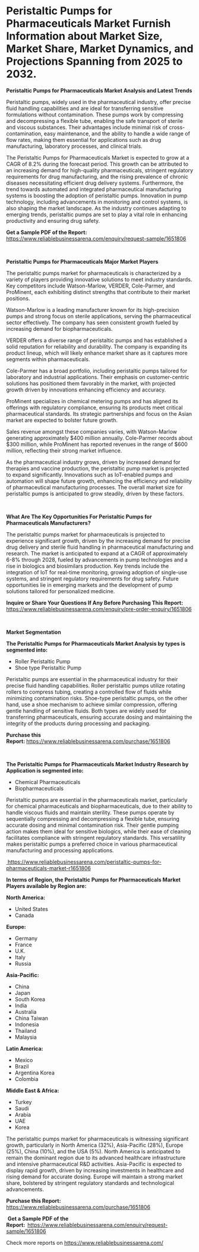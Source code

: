 <p><h1>Peristaltic Pumps for Pharmaceuticals Market Furnish Information about Market Size, Market Share, Market Dynamics, and Projections Spanning from 2025 to 2032.</h1></p><p><strong>Peristaltic Pumps for Pharmaceuticals Market Analysis and Latest Trends</strong></p>
<p><p>Peristaltic pumps, widely used in the pharmaceutical industry, offer precise fluid handling capabilities and are ideal for transferring sensitive formulations without contamination. These pumps work by compressing and decompressing a flexible tube, enabling the safe transport of sterile and viscous substances. Their advantages include minimal risk of cross-contamination, easy maintenance, and the ability to handle a wide range of flow rates, making them essential for applications such as drug manufacturing, laboratory processes, and clinical trials.</p><p>The Peristaltic Pumps for Pharmaceuticals Market is expected to grow at a CAGR of 8.2% during the forecast period. This growth can be attributed to an increasing demand for high-quality pharmaceuticals, stringent regulatory requirements for drug manufacturing, and the rising prevalence of chronic diseases necessitating efficient drug delivery systems. Furthermore, the trend towards automated and integrated pharmaceutical manufacturing systems is boosting the adoption of peristaltic pumps. Innovation in pump technology, including advancements in monitoring and control systems, is also shaping the market landscape. As the industry continues adapting to emerging trends, peristaltic pumps are set to play a vital role in enhancing productivity and ensuring drug safety.</p></p>
<p><strong>Get a Sample PDF of the Report:&nbsp;</strong> <a href="https://www.reliablebusinessarena.com/enquiry/request-sample/1651806?utm_campaign=3163&utm_medium=2&utm_source=Github&utm_content=ia&utm_term=23032025&utm_id=peristaltic-pumps-for-pharmaceuticals">https://www.reliablebusinessarena.com/enquiry/request-sample/1651806</a></p>
<p>&nbsp;</p>
<p><strong>Peristaltic Pumps for Pharmaceuticals Major Market Players</strong></p>
<p><p>The peristaltic pumps market for pharmaceuticals is characterized by a variety of players providing innovative solutions to meet industry standards. Key competitors include Watson-Marlow, VERDER, Cole-Parmer, and ProMinent, each exhibiting distinct strengths that contribute to their market positions.</p><p>Watson-Marlow is a leading manufacturer known for its high-precision pumps and strong focus on sterile applications, serving the pharmaceutical sector effectively. The company has seen consistent growth fueled by increasing demand for biopharmaceuticals.</p><p>VERDER offers a diverse range of peristaltic pumps and has established a solid reputation for reliability and durability. The company is expanding its product lineup, which will likely enhance market share as it captures more segments within pharmaceuticals.</p><p>Cole-Parmer has a broad portfolio, including peristaltic pumps tailored for laboratory and industrial applications. Their emphasis on customer-centric solutions has positioned them favorably in the market, with projected growth driven by innovations enhancing efficiency and accuracy.</p><p>ProMinent specializes in chemical metering pumps and has aligned its offerings with regulatory compliance, ensuring its products meet critical pharmaceutical standards. Its strategic partnerships and focus on the Asian market are expected to bolster future growth.</p><p>Sales revenue amongst these companies varies, with Watson-Marlow generating approximately $400 million annually. Cole-Parmer records about $300 million, while ProMinent has reported revenues in the range of $600 million, reflecting their strong market influence.</p><p>As the pharmaceutical industry grows, driven by increased demand for therapies and vaccine production, the peristaltic pump market is projected to expand significantly. Innovations such as IoT-enabled pumps and automation will shape future growth, enhancing the efficiency and reliability of pharmaceutical manufacturing processes. The overall market size for peristaltic pumps is anticipated to grow steadily, driven by these factors.</p></p>
<p>&nbsp;</p>
<p><strong>What Are The Key Opportunities For Peristaltic Pumps for Pharmaceuticals Manufacturers?</strong></p>
<p><p>The peristaltic pumps market for pharmaceuticals is projected to experience significant growth, driven by the increasing demand for precise drug delivery and sterile fluid handling in pharmaceutical manufacturing and research. The market is anticipated to expand at a CAGR of approximately 6-8% through 2028, fueled by advancements in pump technologies and a rise in biologics and biosimilars production. Key trends include the integration of IoT for real-time monitoring, growing adoption of single-use systems, and stringent regulatory requirements for drug safety. Future opportunities lie in emerging markets and the development of pump solutions tailored for personalized medicine.</p></p>
<p><strong>Inquire or Share Your Questions If Any Before Purchasing This Report:</strong> <a href="https://www.reliablebusinessarena.com/enquiry/pre-order-enquiry/1651806?utm_campaign=3163&utm_medium=2&utm_source=Github&utm_content=ia&utm_term=23032025&utm_id=peristaltic-pumps-for-pharmaceuticals">https://www.reliablebusinessarena.com/enquiry/pre-order-enquiry/1651806</a></p>
<p>&nbsp;</p>
<p><strong>Market Segmentation</strong></p>
<p><strong>The Peristaltic Pumps for Pharmaceuticals Market Analysis by types is segmented into:</strong></p>
<p><ul><li>Roller Peristaltic Pump</li><li>Shoe type Peristaltic Pump</li></ul></p>
<p><p>Peristaltic pumps are essential in the pharmaceutical industry for their precise fluid handling capabilities. Roller peristaltic pumps utilize rotating rollers to compress tubing, creating a controlled flow of fluids while minimizing contamination risks. Shoe-type peristaltic pumps, on the other hand, use a shoe mechanism to achieve similar compression, offering gentle handling of sensitive fluids. Both types are widely used for transferring pharmaceuticals, ensuring accurate dosing and maintaining the integrity of the products during processing and packaging.</p></p>
<p><strong>Purchase this Report:&nbsp;</strong><a href="https://www.reliablebusinessarena.com/purchase/1651806?utm_campaign=3163&utm_medium=2&utm_source=Github&utm_content=ia&utm_term=23032025&utm_id=peristaltic-pumps-for-pharmaceuticals">https://www.reliablebusinessarena.com/purchase/1651806</a></p>
<p>&nbsp;</p>
<p><strong>The Peristaltic Pumps for Pharmaceuticals Market Industry Research by Application is segmented into:</strong></p>
<p><ul><li>Chemical Pharmaceuticals</li><li>Biopharmaceuticals</li></ul></p>
<p><p>Peristaltic pumps are essential in the pharmaceuticals market, particularly for chemical pharmaceuticals and biopharmaceuticals, due to their ability to handle viscous fluids and maintain sterility. These pumps operate by sequentially compressing and decompressing a flexible tube, ensuring accurate dosing and minimal contamination risk. Their gentle pumping action makes them ideal for sensitive biologics, while their ease of cleaning facilitates compliance with stringent regulatory standards. This versatility makes peristaltic pumps a preferred choice in various pharmaceutical manufacturing and processing applications.</p></p>
<p><a href="https://www.reliablebusinessarena.com/peristaltic-pumps-for-pharmaceuticals-market-r1651806?utm_campaign=3163&utm_medium=2&utm_source=Github&utm_content=ia&utm_term=23032025&utm_id=peristaltic-pumps-for-pharmaceuticals">&nbsp;https://www.reliablebusinessarena.com/peristaltic-pumps-for-pharmaceuticals-market-r1651806</a></p>
<p><strong>In terms of Region, the Peristaltic Pumps for Pharmaceuticals Market Players available by Region are:</strong></p>
<p>
    <p> <strong> North America: </strong>
        <ul>
            <li>United States</li>
            <li>Canada</li>
        </ul>
        </p> 
    <p> <strong> Europe: </strong>
        <ul>
            <li>Germany</li>
            <li>France</li>
            <li>U.K.</li>
            <li>Italy</li>
            <li>Russia</li>
        </ul>
        </p> 
    <p> <strong> Asia-Pacific: </strong>
        <ul>
            <li>China</li>
            <li>Japan</li>
            <li>South Korea</li>
            <li>India</li>
            <li>Australia</li>
            <li>China Taiwan</li>
            <li>Indonesia</li>
            <li>Thailand</li>
            <li>Malaysia</li>
        </ul>
        </p> 
    <p> <strong> Latin America: </strong>
        <ul>
            <li>Mexico</li>
            <li>Brazil</li>
            <li>Argentina Korea</li>
            <li>Colombia</li>
        </ul>
        </p> 
    <p> <strong> Middle East & Africa: </strong>
        <ul>
            <li>Turkey</li>
            <li>Saudi</li>
            <li>Arabia</li>
            <li>UAE</li>
            <li>Korea</li>
        </ul>
    </p>
    </p>
<p><p>The peristaltic pumps market for pharmaceuticals is witnessing significant growth, particularly in North America (32%), Asia-Pacific (28%), Europe (25%), China (10%), and the USA (5%). North America is anticipated to remain the dominant region due to its advanced healthcare infrastructure and intensive pharmaceutical R&D activities. Asia-Pacific is expected to display rapid growth, driven by increasing investments in healthcare and rising demand for accurate dosing. Europe will maintain a strong market share, bolstered by stringent regulatory standards and technological advancements.</p></p>
<p><strong>Purchase this Report: </strong><a href="https://www.reliablebusinessarena.com/purchase/1651806?utm_campaign=3163&utm_medium=2&utm_source=Github&utm_content=ia&utm_term=23032025&utm_id=peristaltic-pumps-for-pharmaceuticals">https://www.reliablebusinessarena.com/purchase/1651806</a></p>
<p>&nbsp;<strong>Get a Sample PDF of the Report:&nbsp;&nbsp;</strong><a href="https://www.reliablebusinessarena.com/enquiry/request-sample/1651806?utm_campaign=3163&utm_medium=2&utm_source=Github&utm_content=ia&utm_term=23032025&utm_id=peristaltic-pumps-for-pharmaceuticals">https://www.reliablebusinessarena.com/enquiry/request-sample/1651806</a></p>
<p><strong></strong></p>
<p>Check more reports on <a href="https://www.reliablebusinessarena.com/?utm_campaign=3163&utm_medium=2&utm_source=Github&utm_content=ia&utm_term=23032025&utm_id=peristaltic-pumps-for-pharmaceuticals">https://www.reliablebusinessarena.com/</a></p>